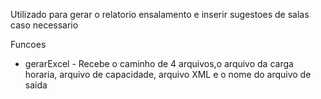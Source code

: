 Utilizado para gerar o relatorio ensalamento e inserir sugestoes de salas caso necessario

Funcoes 

- gerarExcel - Recebe o caminho de 4 arquivos,o arquivo da carga horaria, arquivo de capacidade, arquivo XML e o nome do arquivo de saida
